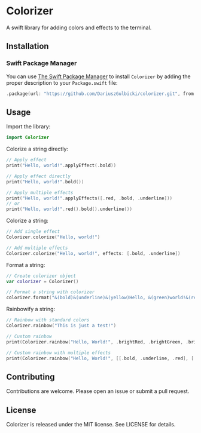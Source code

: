 # Colorizer

A swift library for adding colors and effects to the terminal.

## Installation

### Swift Package Manager

You can use [The Swift Package Manager](https://swift.org/package-manager) to install `Colorizer` by adding the proper description to your `Package.swift` file:

```swift
.package(url: "https://github.com/DariuszGulbicki/colorizer.git", from: "1.0.0")
```

## Usage

Import the library:

```swift
import Colorizer
```

Colorize a string directly:

```swift
// Apply effect
print("Hello, world!".applyEffect(.bold))

// Apply effect directly
print("Hello, world!".bold())

// Apply multiple effects
print("Hello, world!".applyEffects([.red, .bold, .underline]))
// or
print("Hello, world!".red().bold().underline())
```

Colorize a string:

```swift
// Add single effect
Colorizer.colorize("Hello, world!")

// Add multiple effects
Colorizer.colorize("Hello, world!", effects: [.bold, .underline])
```

Format a string:

```swift
// Create colorizer object
var colorizer = Colorizer()

// Format a string with colorizer
colorizer.format("&(bold)&(underline)&(yellow)Hello, &(green)world!&(reset)")
```

Rainbowify a string:

```swift
// Rainbow with standard colors
Colorizer.rainbow("This is just a test!")

// Custom rainbow
print(Colorizer.rainbow("Hello, World!", .brightRed, .brightGreen, .brightWhite))

// Custom rainbow with multiple effects
print(Colorizer.rainbow("Hello, World!", [[.bold, .underline, .red], [.bold, .underline, .green], [.bold, .underline, .white]]))
```

## Contributing

Contributions are welcome. Please open an issue or submit a pull request.

## License

Colorizer is released under the MIT license. See LICENSE for details.